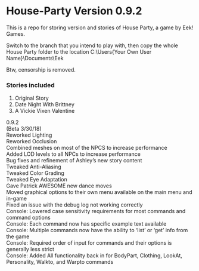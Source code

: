 # House-Party Version 0.9.2
This is a repo for storing version and stories of House Party, a game by Eek! Games.

Switch to the branch that you intend to play with, then copy the whole House Party folder to the location C:\Users\{Your Own User Name}\Documents\Eek

Btw, censorship is removed.

### Stories included
1. Original Story
2. Date Night With Brittney
3. A Vickie Vixen Valentine

0.9.2  
  (Beta 3/30/18)  
  Reworked Lighting  
  Reworked Occlusion  
  Combined meshes on most of the NPCS to increase performance  
  Added LOD levels to all NPCs to increase performance  
  Bug fixes and refinement of Ashley’s new story content  
  Tweaked Anti-Aliasing  
  Tweaked Color Grading  
  Tweaked Eye Adaptation  
  Gave Patrick AWESOME new dance moves  
  Moved graphical options to their own menu available on the main menu and in-game  
  Fixed an issue with the debug log not working correctly  
  Console: Lowered case sensitivity requirements for most commands and command options  
  Console: Each command now has specific example text available  
  Console: Multiple commands now have the ability to ‘list’ or ‘get’ info from the game  
  Console: Required order of input for commands and their options is generally less strict  
  Console: Added All functionality back in for BodyPart, Clothing, LookAt, Personality, Walkto, and Warpto commands  
